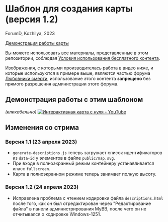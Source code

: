 # Шаблон для создания карты (версия 1.2)

ForumD, Kozhilya, 2023

[Демонстрация работы карты](https://kozhilyafdmap.mybb.ru/pages/map)

Вы можете использовать все материалы, представленные в этом репозитории, соблюдая [Условия использования бесплатного контента](https://forumd.ru/viewtopic.php?id=5751).

Изображения, с которыми производителась работа в видео ниже, и которые используются в примере выше, являются частью форума [Любовники смерти](http://lepidus.ru), использование этого контента **запрещено** без прямого разрешения администрации этого форума.

## Демонстрация работы с этим шаблоном

*(кликабельно)*
[![Интерактивная карта с нуля - YouTube](https://i.imgur.com/c9zKHVb.jpg)](https://www.youtube.com/watch?v=BYQK-cYtW00 "Интерактивная карта с нуля")

## Изменения со стрима

### Версия 1.1 (23 апреля 2023)

* `generate-descriptions.js` теперь загружает список идентификаторов из `data-id` у элементов в файле `public/map.svg`.
* При входе в полноэкранный режим контейнеру устанавливается класс `fullscreen`.
* Карта в полноэкранном режиме теперь занимает полную высоту.

### Версия 1.2 (24 апреля 2023)

* Исправлена проблема с чтением кодировки файла `descriptions.html` после того, как он был отредактирован через "Редактирование файла" в панели администрирования MyBB, после чего он не отчитывался о кодировке Windows-1251.